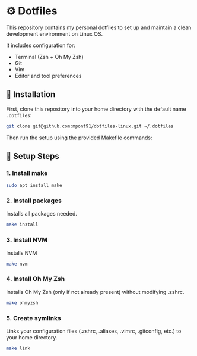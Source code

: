 # ⚙️ Dotfiles

This repository contains my personal dotfiles to set up and maintain a clean development environment on Linux OS.

It includes configuration for:

- Terminal (Zsh + Oh My Zsh)
- Git
- Vim
- Editor and tool preferences

## 🚀 Installation

First, clone this repository into your home directory with the default name `.dotfiles`:

```bash
git clone git@github.com:mpont91/dotfiles-linux.git ~/.dotfiles
```

Then run the setup using the provided Makefile commands:

## 🔧 Setup Steps

### 1. Install make

```bash
sudo apt install make
```

### 2. Install packages

Installs all packages needed.

```bash
make install
```

### 3. Install NVM

Installs NVM

```bash
make nvm
```

### 4. Install Oh My Zsh

Installs Oh My Zsh (only if not already present) without modifying .zshrc.

```bash
make ohmyzsh
```

### 5. Create symlinks

Links your configuration files (.zshrc, .aliases, .vimrc, .gitconfig, etc.) to your home directory.

```bash
make link
```